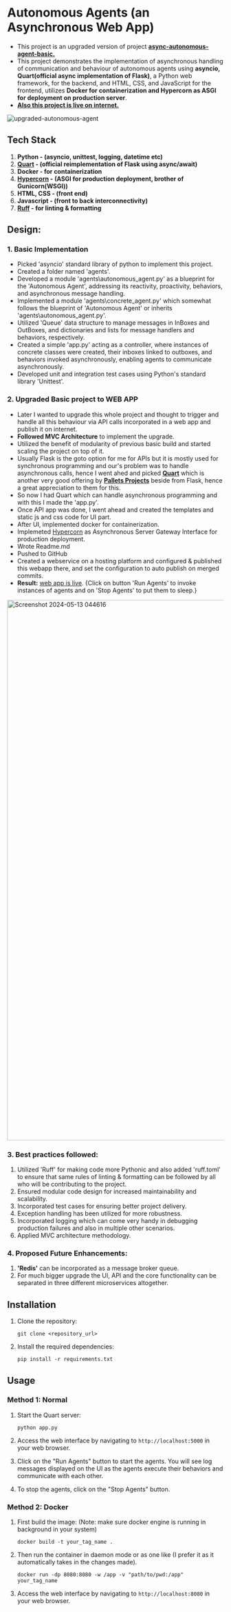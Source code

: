 # Autonomous Agents (an Asynchronous Web App)

- This project is an upgraded version of project **[async-autonomous-agent-basic.](https://github.com/garvneo/autonomous-agent-basic/pull/1)**
- This project demonstrates the implementation of asynchronous handling of communication and behaviour of autonomous agents using **asyncio, Quart(official async implementation of Flask)**, a Python web framework, for the backend, and HTML, CSS, and JavaScript for the frontend, utilizes **Docker for containerization and Hypercorn as ASGI for deployment on production server**. 
- **[Also this project is live on internet.](https://autonomous-agents.onrender.com/)**

![upgraded-autonomous-agent](https://github.com/garvneo/autonomous-agents/assets/97349044/9e09072d-c394-4458-90df-1fcc750d7728)

## Tech Stack
1. **Python - (asyncio, unittest, logging, datetime etc)**
2. **[Quart](https://palletsprojects.com/p/quart/) - (official reimplementation of Flask using async/await)**
3. **Docker - for containerization**
4. **[Hypercorn](https://pypi.org/project/Hypercorn/) - (ASGI for production deployment, brother of Gunicorn(WSGI))**
5. **HTML, CSS - (front end)**
6. **Javascript - (front to back interconnectivity)**
7. **[Ruff](https://docs.astral.sh/ruff/) - for linting & formatting**

## Design:
### 1. Basic Implementation
- Picked 'asyncio' standard library of python to implement this project. 
- Created a folder named 'agents'.
- Developed a module 'agents\autonomous_agent.py' as a blueprint for the 'Autonomous Agent', addressing its reactivity, proactivity, behaviors, and asynchronous message handling.
- Implemented a module 'agents\concrete_agent.py' which somewhat follows the blueprint of 'Autonomous Agent' or inherits 'agents\autonomous_agent.py'.
- Utilized 'Queue' data structure to manage messages in InBoxes and OutBoxes, and dictionaries and lists for message handlers and behaviors, respectively.
- Created a simple 'app.py' acting as a controller, where instances of concrete classes were created, their inboxes linked to outboxes, and behaviors invoked asynchronously, enabling agents to communicate asynchronously.
- Developed unit and integration test cases using Python's standard library 'Unittest'.
   
### 2. Upgraded Basic project to WEB APP
- Later I wanted to upgrade this whole project and thought to trigger and handle all this behaviour via API calls incorporated in a web app and publish it on internet.
- **Followed MVC Architecture** to implement the upgrade.
- Utilized the benefit of modularity of previous basic build and started scaling the project on top of it.
- Usually Flask is the goto option for me for APIs but it is mostly used for synchronous programming and our's problem was to handle asynchronous calls, hence I went ahed and picked **[Quart](https://palletsprojects.com/p/quart/)** which is another very good offering by **[Pallets Projects](https://palletsprojects.com/)** beside from Flask, hence a great appreciation to them for this.
- So now I had Quart which can handle asynchronous programming and with this I made the 'app.py'.
- Once API app was done, I went ahead and created the templates and static js and css code for UI part.
- After UI, implemented docker for containerization.
- Implemeted [Hypercorn](https://pypi.org/project/Hypercorn/) as Asynchronous Server Gateway Interface for production deployment.
- Wrote Readme.md
- Pushed to GitHub
- Created a webservice on a hosting platform and configured & published this webapp there, and set the configuration to auto publish on merged commits.
- **Result:** [web app is live](https://autonomous-agents.onrender.com/). {Click on button 'Run Agents' to invoke instances of agents and on 'Stop Agents' to put them to sleep.}
<img width="1254" alt="Screenshot 2024-05-13 044616" src="https://github.com/garvneo/autonomous-agents/assets/97349044/0490431a-045e-482f-9bc2-3e0c09b79b04">

### 3. Best practices followed:
1. Utilized 'Ruff' for making code more Pythonic and also added 'ruff.toml' to ensure that same rules of linting & formatting can be followed by all who will be contributing to the project.
2. Ensured modular code design for increased maintainability and scalability.
3. Incorporated test cases for ensuring better project delivery.
4. Exception handling has been utilized for more robustness.
5. Incorporated logging which can come very handy in debugging production failures and also in multiple other scenarios.
6. Applied MVC architecture methodology.

### 4. Proposed Future Enhancements:
1. **'Redis'** can be incorporated as a message broker queue.
2. For much bigger upgrade the UI, API and the core functionality can be separated in three different microservices altogether.

## Installation

1. Clone the repository:

    ```
    git clone <repository_url>
    ```

2. Install the required dependencies:

    ```
    pip install -r requirements.txt
    ```

## Usage
### Method 1: Normal
1. Start the Quart server:

    ```
    python app.py
    ```

2. Access the web interface by navigating to `http://localhost:5000` in your web browser.

3. Click on the "Run Agents" button to start the agents. You will see log messages displayed on the UI as the agents execute their behaviors and communicate with each other.

4. To stop the agents, click on the "Stop Agents" button.

### Method 2: Docker
1. First build the image: (Note: make sure docker engine is running in background in your system)
    ```
    docker build -t your_tag_name .
    ```

2. Then run the container in daemon mode or as one like (I prefer it as it automatically takes in the changes made).
    ```
    docker run -dp 8080:8080 -w /app -v "path/to/pwd:/app" your_tag_name
    ```
3. Access the web interface by navigating to `http://localhost:8080` in your web browser.

